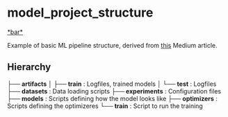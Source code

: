 # model_project_structure

<a href="foo">
*bar*
</a>


Example of basic ML pipeline structure, derived from [this](https://towardsdatascience.com/i-had-no-idea-how-to-build-a-machine-learning-pipeline-but-heres-what-i-figured-f3a7773513a) Medium article.

## Hierarchy

**├── artifacts**
**│   ├── train** : Logfiles, trained models
**│   └── test**  : Logfiles
**├── datasets** : Data loading scripts
**├── experiments** : Configuration files
**├── models** : Scripts defining how the model looks like
**├── optimizers** : Scripts defining the optimizeres
**└── train** : Script to run the training
